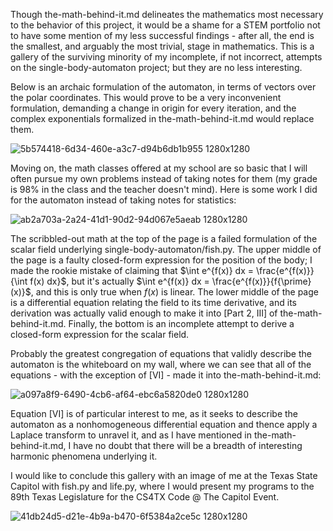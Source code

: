 Though the-math-behind-it.md delineates the mathematics most necessary to the behavior of this project, it would be a shame for a STEM portfolio not to have some mention of my less successful findings - after all, the end is the smallest, and arguably the most trivial, stage in mathematics.
This is a gallery of the surviving minority of my incomplete, if not incorrect, attempts on the single-body-automaton project; but they are no less interesting.

Below is an archaic formulation of the automaton, in terms of vectors over the polar coordinates. This would prove to be a very inconvenient formulation, demanding a change in origin for every iteration, and the complex exponentials formalized in the-math-behind-it.md would replace them.

![5b574418-6d34-460e-a3c7-d94b6db1b955 1280x1280](https://github.com/user-attachments/assets/708c0f27-0872-40cd-ae97-df01ce6d40d7)

Moving on, the math classes offered at my school are so basic that I will often pursue my own problems instead of taking notes for them (my grade is 98% in the class and the teacher doesn't mind). Here is some work I did for the automaton instead of taking notes for statistics: 

![ab2a703a-2a24-41d1-90d2-94d067e5aeab 1280x1280](https://github.com/user-attachments/assets/28874261-d0df-47e4-882c-ae659bbb235b)

The scribbled-out math at the top of the page is a failed formulation of the scalar field underlying single-body-automaton/fish.py. The upper middle of the page is a faulty closed-form expression for the position of the body; I made the rookie mistake of claiming that $\int e^{f(x)} dx = \frac{e^{f(x)}}{\int f(x) dx}$, but it's actually $\int e^{f(x)} dx = \frac{e^{f(x)}}{f{\prime}(x)}$, and this is only true when $f(x)$ is linear. The lower middle of the page is a differential equation relating the field to its time derivative, and its derivation was actually valid enough to make it into [Part 2, III] of the-math-behind-it.md. Finally, the bottom is an incomplete attempt to derive a closed-form expression for the scalar field.

Probably the greatest congregation of equations that validly describe the automaton is the whiteboard on my wall, where we can see that all of the equations - with the exception of [VI] - made it into the-math-behind-it.md:

![a097a8f9-6490-4cb6-af64-ebc6a5820de0 1280x1280](https://github.com/user-attachments/assets/0efc373f-acda-46b8-b140-bca2ba8a7c1e)

Equation [VI] is of particular interest to me, as it seeks to describe the automaton as a nonhomogeneous differential equation and thence apply a Laplace transform to unravel it, and as I have mentioned in the-math-behind-it.md, I have no doubt that there will be a breadth of interesting harmonic phenomena underlying it.

I would like to conclude this gallery with an image of me at the Texas State Capitol with fish.py and life.py, where I would present my programs to the 89th Texas Legislature for the CS4TX Code @ The Capitol Event.

![41db24d5-d21e-4b9a-b470-6f5384a2ce5c 1280x1280](https://github.com/user-attachments/assets/dc98e21c-02e7-496a-84ac-6c13bd829c53)

